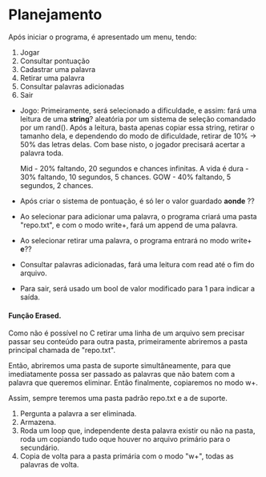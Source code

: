 # Planejamento

Após iniciar o programa, é apresentado um menu, tendo:

1. Jogar
2. Consultar pontuação
3. Cadastrar uma palavra
4. Retirar uma palavra
5. Consultar palavras adicionadas
6. Sair

- Jogo: Primeiramente, será selecionado a dificuldade, e assim: fará uma leitura de uma **string**? aleatória por um sistema de seleção comandado por um rand().
    Após a leitura, basta apenas copiar essa string, retirar o tamanho dela, e dependendo do modo de dificuldade, retirar de 10% -> 50% das letras delas.
    Com base nisto, o jogador precisará acertar a palavra toda.
    
    Mid           - 20% faltando, 20 segundos e chances infinitas.
    A vida é dura - 30% faltando, 10 segundos, 5 chances.
    GOW           - 40% faltando, 5 segundos, 2 chances.

- Após criar o sistema de pontuação, é só ler o valor guardado **aonde** ??

- Ao selecionar para adicionar uma palavra, o programa criará uma pasta "repo.txt",
e com o modo write+, fará um append de uma palavra.

- Ao selecionar retirar uma palavra, o programa entrará no modo write+ **e**??

- Consultar palavras adicionadas, fará uma leitura com read até o fim do arquivo.

- Para sair, será usado um bool de valor modificado para 1 para indicar a saída.



#### Função Erased.

Como não é possível no C retirar uma linha de um arquivo sem precisar passar seu conteúdo para outra pasta, primeiramente abriremos a pasta principal chamada de "repo.txt".

Então, abriremos uma pasta de suporte simultâneamente, para que imediatamente possa ser passado as palavras que não batem com a palavra que queremos eliminar. Então finalmente, copiaremos no modo w+.

Assim, sempre teremos uma pasta padrão repo.txt e a de suporte.

1. Pergunta a palavra a ser eliminada.
2. Armazena.
3. Roda um loop que, independente desta palavra existir ou não na pasta, roda um copiando tudo oque houver
no arquivo primário para o secundário.
4. Copia de volta para a pasta primária com o modo "w+", todas as palavras de volta.